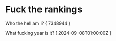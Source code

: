 # Fuck the rankings

Who the hell am I?
{ 7348944 }

What fucking year is it?
[ 2024-09-08T01:00:00Z ]
